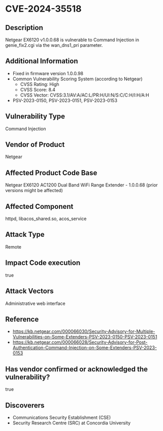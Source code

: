 # CVE-2024-35518

## Description

Netgear EX6120 v1.0.0.68 is vulnerable to Command Injection in genie_fix2.cgi via the wan_dns1_pri parameter.

## Additional Information

- Fixed in firmware version 1.0.0.98
- Common Vulnerability Scoring System (according to Netgear)
    - CVSS Rating: High
    - CVSS Score: 8.4
    - CVSS Vector: CVSS:3.1/AV:A/AC:L/PR:H/UI:N/S:C/C:H/I:H/A:H
- PSV-2023-0150, PSV-2023-0151, PSV-2023-0153

## Vulnerability Type

Command Injection

## Vendor of Product

Netgear

## Affected Product Code Base

Netgear EX6120 AC1200 Dual Band WiFi Range Extender - 1.0.0.68 (prior versions might be affected)

## Affected Component

httpd, libacos_shared.so, acos_service

## Attack Type

Remote

## Impact Code execution

true

## Attack Vectors

Administrative web interface

## Reference

- https://kb.netgear.com/000066030/Security-Advisory-for-Multiple-Vulnerabilities-on-Some-Extenders-PSV-2023-0150-PSV-2023-0151
- https://kb.netgear.com/000066028/Security-Advisory-for-Post-Authentication-Command-Injection-on-Some-Extenders-PSV-2023-0153

## Has vendor confirmed or acknowledged the vulnerability?

true

## Discoverers

- Communications Security Establishment (CSE) 
- Security Research Centre (SRC) at Concordia University
